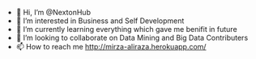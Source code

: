 - 👋 Hi, I’m @NextonHub
- 👀 I’m interested in Business and Self Development
- 🌱 I’m currently learning everything which gave me benifit in future
- 💞️ I’m looking to collaborate on Data Mining and Big Data Contributers
- 📫 How to reach me http://mirza-aliraza.herokuapp.com/

<!---
Next0nHub/Next0nHub is a ✨ special ✨ repository because its `README.md` (this file) appears on your GitHub profile.
You can click the Preview link to take a look at your changes.
--->
